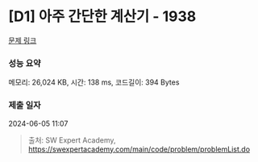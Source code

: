 # [D1] 아주 간단한 계산기 - 1938 

[문제 링크](https://swexpertacademy.com/main/code/problem/problemDetail.do?contestProbId=AV5PjsYKAMIDFAUq) 

### 성능 요약

메모리: 26,024 KB, 시간: 138 ms, 코드길이: 394 Bytes

### 제출 일자

2024-06-05 11:07



> 출처: SW Expert Academy, https://swexpertacademy.com/main/code/problem/problemList.do